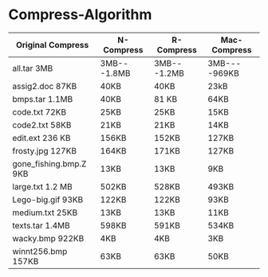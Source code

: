 # Compress-Algorithm

Original Compress| N-Compress | R-Compress | Mac-Compress
---------------- |------------|------------|------------
all.tar 3MB |3MB---1.8MB| 3MB---1.2MB| 3MB----969KB
assig2.doc 87KB | 40KB |40KB |23kB
bmps.tar 1.1MB | 40KB | 81 KB | 64KB
code.txt 72KB | 25KB | 25KB | 15KB
code2.txt 58KB | 21KB| 21KB | 14KB
edit.ext 236 KB | 156KB | 152KB | 127KB
frosty.jpg 127KB | 164KB | 171KB | 127KB
gone_fishing.bmp.Z 9KB | 13KB | 13KB | 9KB
large.txt 1.2 MB | 502KB | 528KB | 493KB
Lego-big.gif 93KB | 122KB | 122KB | 93KB
medium.txt 25KB | 13KB | 13KB | 11KB
texts.tar 1.4MB | 598KB | 591KB| 534KB
wacky.bmp 922KB | 4KB | 4KB | 3KB
winnt256.bmp 157KB | 63KB | 63KB | 50KB




